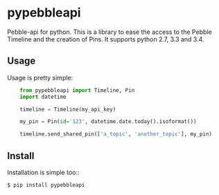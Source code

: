 pypebbleapi
============
Pebble-api for python.
This is a library to ease the access to the Pebble Timeline and the creation of Pins.
It supports python 2.7, 3.3 and 3.4.


Usage
-----

Usage is pretty simple:
```python
    from pypebbleapi import Timeline, Pin
    import datetime

    timeline = Timeline(my_api_key)

    my_pin = Pin(id='123', datetime.date.today().isoformat())

    timeline.send_shared_pin(['a_topic', 'another_topic'], my_pin)
```


Install
-------

Installation is simple too::

    $ pip install pypebbleapi

